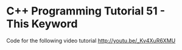 C++ Programming Tutorial 51 - This Keyword
==========================================

Code for the following video tutorial http://youtu.be/_Kv4XuR6XMU
